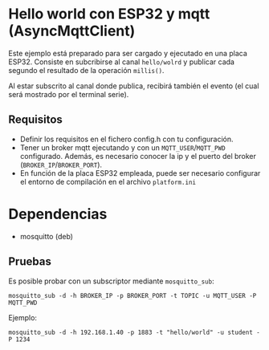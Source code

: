 # Hello world con ESP32 y mqtt (AsyncMqttClient)

Este ejemplo está preparado para ser cargado y ejecutado en una placa ESP32. Consiste en subcribirse al canal `hello/wolrd` y publicar cada segundo el resultado de la operación `millis()`. 

Al estar subscrito al canal donde publica, recibirá también el evento (el cual será mostrado por el terminal serie).


## Requisitos
- Definir los requisitos en el fichero config.h con tu configuración.
- Tener un broker mqtt ejecutando y con un `MQTT_USER`/`MQTT_PWD` configurado. Además, es necesario conocer la ip  y el puerto del broker (`BROKER_IP`/`BROKER_PORT`).
- En función de la placa ESP32 empleada, puede ser necesario configurar el entorno de compilación en el archivo `platform.ini`

# Dependencias
- mosquitto (deb)


## Pruebas
Es posible probar con un subscriptor mediante `mosquitto_sub`:
```
mosquitto_sub -d -h BROKER_IP -p BROKER_PORT -t TOPIC -u MQTT_USER -P MQTT_PWD
```

Ejemplo:
```
mosquitto_sub -d -h 192.168.1.40 -p 1883 -t "hello/world" -u student -P 1234
```